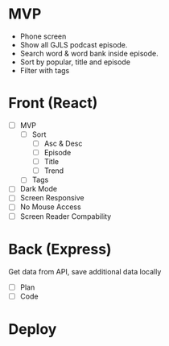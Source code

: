 # MVP
- Phone screen
- Show all GJLS podcast episode.
- Search word & word bank inside episode.
- Sort by popular, title and episode
- Filter with tags

# Front (React)
- [ ] MVP
    - [ ] Sort
        - [ ] Asc & Desc
        - [ ] Episode
        - [ ] Title
        - [ ] Trend
    - [ ] Tags
- [ ] Dark Mode
- [ ] Screen Responsive
- [ ] No Mouse Access
- [ ] Screen Reader Compability

# Back (Express)
Get data from API, save additional data locally
- [ ] Plan
- [ ] Code
# Deploy